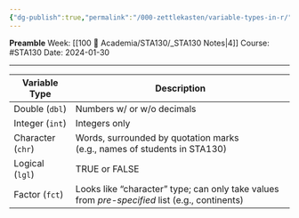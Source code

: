 ```yaml
---
{"dg-publish":true,"permalink":"/000-zettlekasten/variable-types-in-r/","created":"2024-01-30T16:14:31.416-05:00","updated":"2024-01-30T16:16:31.201-05:00"}
---
```


**Preamble**
Week: [[100 📒 Academia/STA130/_STA130 Notes\|4]]
Course: #STA130
Date: 2024-01-30

---

| Variable Type | Description |
| ---- | ---- |
| Double (`dbl`) | Numbers w/ or w/o decimals |
| Integer (`int`) | Integers only |
| Character (`chr`) | Words, surrounded by quotation marks<br>(e.g., names of students in STA130) |
| Logical (`lgl`) | TRUE or FALSE |
| Factor (`fct`) | Looks like “character” type; can only take values from *pre-specified* list (e.g., continents) |
